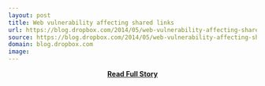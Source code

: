 ```yaml
---
layout: post
title: Web vulnerability affecting shared links
url: https://blog.dropbox.com/2014/05/web-vulnerability-affecting-shared-links/
source: https://blog.dropbox.com/2014/05/web-vulnerability-affecting-shared-links/
domain: blog.dropbox.com
image: 
---
```


<p></p>
<center><p><a href="https://blog.dropbox.com/2014/05/web-vulnerability-affecting-shared-links/" style='padding:25px; font-sze:18px; font-weight: bold;'>Read Full Story</a></p></center>
